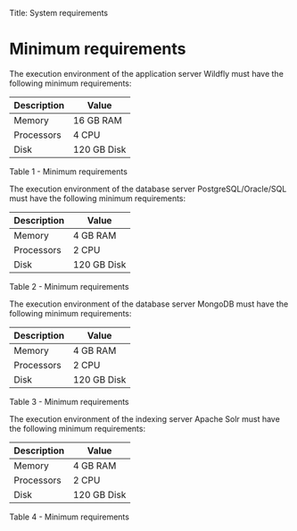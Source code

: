 Title: System requirements

# Minimum requirements

The execution environment of the application server Wildfly must have the following minimum requirements:

| Description | Value |
| ----------- | ----- |
| Memory | 16 GB RAM |
| Processors | 4 CPU |
| Disk | 120 GB Disk |

Table 1 - Minimum requirements

The execution environment of the database server PostgreSQL/Oracle/SQL must have the following minimum requirements:

| Description | Value |
| ----------- | ----- |
| Memory | 4 GB RAM |
| Processors | 2 CPU |
| Disk | 120 GB Disk |

Table 2 - Minimum requirements

The execution environment of the database server MongoDB must have the following minimum requirements:

| Description | Value |
| ----------- | ----- |
| Memory | 4 GB RAM |
| Processors | 2 CPU |
| Disk | 120 GB Disk |

Table 3 - Minimum requirements

The execution environment of the indexing server Apache Solr must have the following minimum requirements:

| Description | Value |
| ----------- | ----- |
| Memory | 4 GB RAM | 
| Processors | 2 CPU |
| Disk | 120 GB Disk |

Table 4 - Minimum requirements 
